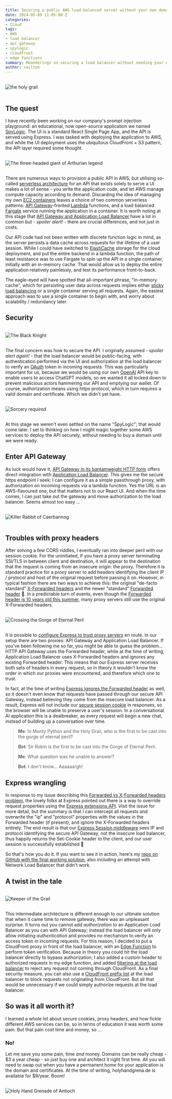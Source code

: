 ```yaml
---
title: Securing a public AWS load-balanced server without your own domain
date: 2024-05-09 11:05:00 Z
categories:
- Cloud
tags:
- AWS
- load balancer
- api gateway
- spylogic
- cloudfront
- edge functions
summary: Meanderings on securing a load balancer without needing your own domain
author: cwilton
---
```


<img alt="the holy grail" src="/uploads/grail-shaped-beacon.jpg" title="Bad, bad Zoot!" style="display: block; margin: 0 auto; padding: 1rem 0;" />

## The quest

I have recently been working on our company's prompt injection playground: an educational, now open-source application we named [SpyLogic](https://github.com/ScottLogic/prompt-injection). The UI is a standard React Single Page App, and the API is served using Express. I was tasked with deploying the application to AWS, and while the UI deployment uses the ubiquitous CloudFront + S3 pattern, the API layer required some thought.

<img alt="The three-headed giant of Arthurian legend" src="/uploads/three-headed-giant.jpg" title="He bravely turned his tail and fled!" style="display: block; margin: 0 auto; padding: 1rem 0;" />

There are numerous ways to provision a public API in AWS, but utilising so-called [serverless architecture](https://en.wikipedia.org/wiki/Serverless_computing) for an API that exists solely to serve a UI makes a lot of sense - you write the application code, and let AWS manage compute capacity according to demand. Discarding the idea of managing my own [EC2 containers](https://aws.amazon.com/ec2/) leaves a choice of two common serverless patterns: [API Gateway](https://aws.amazon.com/api-gateway/)-fronted [Lambda](https://aws.amazon.com/lambda/) functions, and a load balanced [Fargate](https://aws.amazon.com/fargate/) service running the application in a container. It is worth noting at this stage that [API Gateway and Application Load Balancer](https://dashbird.io/blog/aws-api-gateway-vs-application-load-balancer/) have a lot in common but - _spoiler alert!_ - there are crucial differences, and not just in costs.

Our API code had not been written with discrete function logic in mind, as the server persists a data cache across requests for the lifetime of a user session. While I could have switched to [ElastiCache](https://aws.amazon.com/elasticache/) storage for the cloud deployment, and put the entire backend in a lambda function, the path of least resistance was to use Fargate to spin up the API in a single container, initially with an in-memory cache. That would allow us to deploy the entire application relatively painlessly, and test its performance front-to-back.

The eagle-eyed will have spotted that all-important phrase, "in-memory cache", which for persisting user data across requests implies either [sticky load balancing](https://docs.aws.amazon.com/elasticloadbalancing/latest/application/sticky-sessions.html) or a single container serving all requests. Again, the easiest approach was to use a single container to begin with, and worry about scalability / redundancy later.

## Security

<img alt="The Black Knight" src="/uploads/black-knight.jpg" title="None shall pass" style="display: block; margin: 0 auto; padding: 1rem 0;" />

The final concern was how to secure the API. I originally assumed - _spoiler alert again!_ - that the load balancer would be public-facing, with authentication performed via the UI and authorization at the load balancer to verify an [OAuth](https://aaronparecki.com/oauth-2-simplified/) token in incoming requests. This was particularly important for us, because we would be using our own [OpenAI](https://openai.com/) API key to enable users to access ChatGPT models, so we wanted it all locked down to prevent malicious actors hammering our API and emptying our wallet. Of course, authorization means using https protocol, which in turn requires a valid domain and certificate. Which we didn't yet have.

<img alt="Sorcery required" src="/uploads/tim-the-enchanter.jpg" title="There are some who call me ... Tim" style="display: block; margin: 0 auto; padding: 1rem 0;" />

At this stage we weren't even settled on the name "SpyLogic"; that would come later. I set to thinking on how I might magic together some AWS services to deploy the API securely, without needing to buy a domain until we were ready.

## Enter API Gateway

As luck would have it, [API Gateway in its bantamweight HTTP form](https://docs.aws.amazon.com/apigateway/latest/developerguide/http-api.html) offers direct integration with [Application Load Balancer](https://aws.amazon.com/elasticloadbalancing/application-load-balancer/). This gives me the secure https endpoint I seek: I can configure it as a simple passthrough proxy, with authorization on incoming requests via a lambda function. Yes the URL is an AWS-flavoured one, but that matters not to our React UI. And when the time comes, I can just take out the gateway and move authorization to the load balancer. Seems almost too easy ...

<img alt="Killer Rabbit of Caerbannog" src="/uploads/vicious-rabbit.jpg" title="Death awaits you all with nasty, big, pointy teeth" style="display: block; margin: 0 auto; padding: 1rem 0;" />

## Troubles with proxy headers

After solving a few CORS riddles, I eventually ran into deeper peril with our session cookie. For the uninitiated, if you have a proxy server terminating SSl/TLS in between client and destination, it will appear to the destination that the request is coming from an insecure origin: the proxy. Therefore it is standard practice for a proxy server to add headers identifying the client IP / protocol and host of the original request before passing it on. However, in typical fashion there are two ways to achieve this: the original "de-facto standard" [X-Forwarded headers](https://developer.mozilla.org/en-US/docs/Web/HTTP/Headers/X-Forwarded-For) and the newer "standard" [Forwarded header](https:/developer.mozilla.org/en-US/docs/Web/HTTP/Headers/Forwarded) 🤨. In a predictable turn of events, even though the [Forwarded header is 10 years old this summer](https://www.rfc-editor.org/rfc/rfc7239), many proxy servers still use the original X-Forwarded headers.

<img alt="Crossing the Gorge of Eternal Peril" src="/uploads/bridge-of-death.jpg" title="Blue. No yel-- Aaaaargh" style="display: block; margin: 0 auto; padding: 1rem 0;" />

It is possible to [configure Express to trust proxy servers](https://expressjs.com/en/guide/behind-proxies.html) en route. In our setup there are two proxies: API Gateway and Application Load Balancer. If you've been following me so far, you might be able to guess the problem... HTTP API Gateway uses the Forwarded header, while at the time of writing, Application Load Balancer uses X-Forwarded headers and ignores any existing Forwarded header. This means that our Express server receives both sets of headers in every request, so in theory it wouldn't know the order in which our proxies were encountered, and therefore which one to trust.

In fact, at the time of writing [Express ignores the Forwarded header](https://github.com/expressjs/express/issues/5459) as well, so it doesn't even know that requests have passed through our secure API Gateway, instead believing they come from the insecure load balancer. As a result, Express will not include our [secure session cookie](https://developer.mozilla.org/en-US/docs/Web/HTTP/Cookies#security) in responses, so the browser will be unable to preserve a user's session. In a conversational AI application this is a dealbreaker, as every request will begin a new chat, instead of building up a conversation over time.

> **Me**: In Monty Python and the Holy Grail, who is the first to be cast into the gorge of eternal peril?
>
> **Bot**: Sir Robin is the first to be cast into the Gorge of Eternal Peril.
>
> **Me**: What question was he unable to answer?
>
> **Bot**: I don't know... Aaaaaargh!
> 

## Express wrangling

In response to my issue describing this [Forwarded vs X-Forwarded headers problem](https://github.com/expressjs/express/issues/5459), the lovely folks at Express pointed out there is a way to override request properties using the [Express extensions API](https://expressjs.com/en/guide/overriding-express-api.html). Visit the issue for more detail, but the summary is that I can intercept all requests and overwrite the "ip" and "protocol" properties with the values in the Forwarded header (if present), and ignore the X-Forwarded headers entirely. The end result is that our [Express Session middleware](https://www.npmjs.com/package/express-session) sees IP and protocol identifying the secure API Gateway, not the insecure load balancer, thus happily returns the Set-Cookie header to the client, and our user session is successfully established 🥂

So that's how you do it. If you want to see it in action, here's my [repo on GitHub with the final working solution](https://github.com/chriswilty/apigw-fargate-stacks), also including an attempt with Network Load Balancer that didn't work.

## A twist in the tale

<img alt="Keeper of the Grail" src="/uploads/french-taunter.jpg" title="I told them we already got one!" style="display: block; margin: 0 auto; padding: 1rem 0;" />

This intermediate architecture is different enough to our ultimate solution that when it came time to remove gateway, there was an unpleasant surprise. It turns out you cannot add _authorization_ to an Application Load Balancer as you can with API Gateway; instead the load balancer will only allow initiating _authentication_ and provides no mechanism to verify an access token in incoming requests. For this reason, I decided to put a CloudFront proxy in front of the load balancer, with an [Edge Function](https://docs.aws.amazon.com/AmazonCloudFront/latest/DeveloperGuide/lambda-at-the-edge.html) to perform token verification. Because in theory you could hit the load balancer directly to bypass authorization, I also added a custom header to authorized requests in my edge function, and added [filtering at the load balancer](https://docs.aws.amazon.com/AmazonCloudFront/latest/DeveloperGuide/restrict-access-to-load-balancer.html) to reject any request not coming through CloudFront. As a final security measure, you can also use a [CloudFront prefix list](https://docs.amazonaws.cn/en_us/AmazonCloudFront/latest/DeveloperGuide/LocationsOfEdgeServers.html#managed-prefix-list) at the load balancer to block requests not originating from CloudFront. But all that would be unnecessary if we could simply authorize requests at the load balancer.

## So was it all worth it?

I learned a whole lot about secure cookies, proxy headers, and how fickle different AWS services can be, so in terms of education it was worth some pain. But that pain cost time and money, so ...

### No!

Let me save you some pain, time _and_ money. Domains can be really cheap - $3 a year cheap - so just buy one and architect it right first time. All you will need to swap out when you have a permanent home for your application is the domain and certificates. At the time of writing, holyhandgrena.de is available for $9/year. Boom!

<img alt="Holy Hand Grenade of Antioch" src="/uploads/holy-hand-grenade-footer.png" title="With it thou mayst blow thine enemies to tiny bits, in thy mercy" style="display: block; margin: 0 auto; padding: 1rem 0;" />